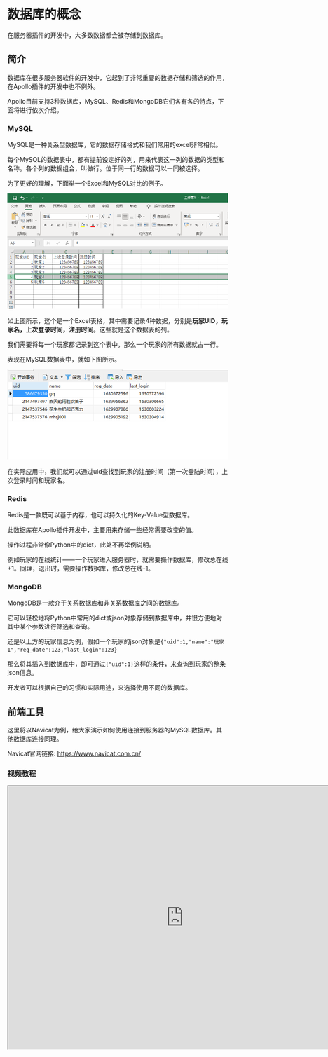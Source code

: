 # 数据库的概念

在服务器插件的开发中，大多数数据都会被存储到数据库。

## 简介

数据库在很多服务器软件的开发中，它起到了非常重要的数据存储和筛选的作用，在Apollo插件的开发中也不例外。

Apollo目前支持3种数据库，MySQL、Redis和MongoDB它们各有各的特点，下面将进行依次介绍。

### MySQL

MySQL是一种关系型数据库，它的数据存储格式和我们常用的excel非常相似。

每个MySQL的数据表中，都有提前设定好的列，用来代表这一列的数据的类型和名称。各个列的数据组合，叫做行。位于同一行的数据可以一同被选择。

为了更好的理解，下面举一个Excel和MySQL对比的例子。

![](./images/mysql-1.png)

如上图所示，这个是一个Excel表格，其中需要记录4种数据，分别是**玩家UID，玩家名，上次登录时间，注册时间**。这些就是这个数据表的列。

我们需要将每一个玩家都记录到这个表中，那么一个玩家的所有数据就占一行。

表现在MySQL数据表中，就如下图所示。

<img src="./images/mysql-2.png" style="zoom:150%;" />

在实际应用中，我们就可以通过uid查找到玩家的注册时间（第一次登陆时间），上次登录时间和玩家名。

### Redis

Redis是一款既可以基于内存，也可以持久化的Key-Value型数据库。

此数据库在Apollo插件开发中，主要用来存储一些经常需要改变的值。

操作过程非常像Python中的dict，此处不再举例说明。

例如玩家的在线统计——一个玩家进入服务器时，就需要操作数据库，修改总在线+1。同理，退出时，需要操作数据库，修改总在线-1。

### MongoDB

MongoDB是一款介于关系数据库和非关系数据库之间的数据库。

它可以轻松地将Python中常用的dict或json对象存储到数据库中，并很方便地对其中某个参数进行筛选和查询。

还是以上方的玩家信息为例，假如一个玩家的json对象是```{"uid":1,"name":"玩家1","reg_date":123,"last_login":123}```

那么将其插入到数据库中，即可通过```{"uid":1}```这样的条件，来查询到玩家的整条json信息。



开发者可以根据自己的习惯和实际用途，来选择使用不同的数据库。



## 前端工具

这里将以Navicat为例，给大家演示如何使用连接到服务器的MySQL数据库。其他数据库连接同理。

Navicat官网链接: https://www.navicat.com.cn/

### 视频教程

<iframe src="https://cc.163.com/act/m/daily/iframeplayer/?id=6181002648e2749089200cbe" height="600" width="800" allow="fullscreen" />

### 准备内容

- 支持MySQL的Navicat数据库管理软件
- 用于机器连接的RSA密钥
- 确保当前IP在服务器白名单内

### 操作步骤

1. 首先，打开Navicat软件，点击左上角的连接按钮，选择MySQL。

   ![](./images/navicat-1.png)

2. 在“常规”标签页下，输入连接名(任意，用于区分连接)，用户名 *minecraft*，密码 *minecraft* (以上均为默认密码)。

   ![](./images/navicat-2.png)

3. 在“SSH”标签页下，勾选使用SSH隧道，填写主机，端口*32200*，用户名*fuzhu*，验证方法*公钥*，选择私钥路径。通行短语输入你创建RSA密钥时输入的密码。勾选保存通行短语并保存。

   ![](./images/navicat-3.png)

4. 随后可在左边区域看到你新建的连接，双击即可进行连接。

   ![](./images/navicat-4.png)

